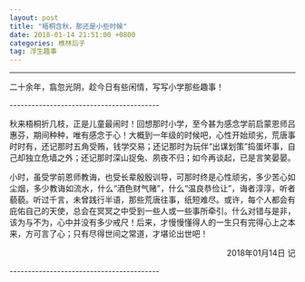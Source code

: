 ```yaml
---
layout: post
title: "梧桐含秋，那还是小些时候"
date: 2018-01-14 21:51:00 +0800
categories: 樵林后子
tag: 浮生趣事
---
```

-----------------------------------------
<p align="justify">二十余年，翕忽光阴，趁今日有些闲情，写写小学那些趣事！</p>
-----------------------------------------
<p align="justify">秋来梧桐折几枝，正是儿童最闹时！回想那时小学，至今甚为感念学前启蒙恩师吕惠芬，期间种种，唯有感念于心！大概到一年级的时候吧，心性开始顽劣，荒唐事时时有，还记那时五角受贿，钱学交易；还记那时为玩伴“出谋划策”捣蛋坏事，自己却独立危墙之外；还记那时深山捉兔、夙夜不归；如今再谈起，已是言笑晏晏。</p>

<p align="justify">小时，虽受学前恩师教诲，也受长辈殷殷训导，可那时终是心性顽劣，多少苦心如尘烟，多少教诲如流水，什么“酒色财气赌”，什么“温良恭俭让”，诲者淳淳，听者藐藐。听过千言，未曾践行半语，那些荒唐往事，纸短难尽。或许，每个人都会有庇佑自己的天使，总会在冥冥之中受到一些人或一些事所牵引。什么对错与是非，该为与不为，心中并没有多少戒尺！后来，才慢慢懂得人的一生只有完得心上之本来，方可言了心；只有尽得世间之常道，才堪论出世吧！</p>

<p align="right">2018年01月14日 记</p>
-----------------------------------------
